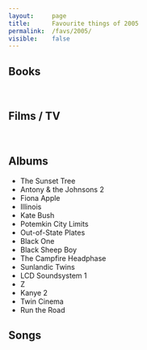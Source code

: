 ```yaml
---
layout:     page
title:      Favourite things of 2005
permalink:  /favs/2005/
visible:    false
---
```



## Books



<br>

## Films / TV


<br>

## Albums

* The Sunset Tree
* Antony & the Johnsons 2
* Fiona Apple
* Illinois
* Kate Bush
* Potemkin City Limits
* Out-of-State Plates
* Black One
* Black Sheep Boy
* The Campfire Headphase
* Sunlandic Twins
* LCD Soundsystem 1
* Z
* Kanye 2
* Twin Cinema
* Run the Road

## Songs